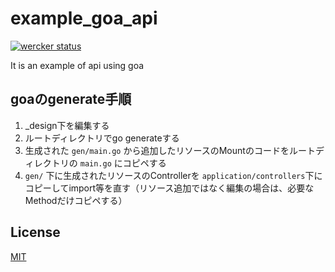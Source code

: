 example_goa_api
==========================

[![wercker status](https://app.wercker.com/status/d4e641fa622bd1e5cacf50b6dc9e1332/s/master "wercker status")](https://app.wercker.com/project/byKey/d4e641fa622bd1e5cacf50b6dc9e1332)

It is an example of api using goa

## goaのgenerate手順

1. _design下を編集する
1. ルートディレクトリでgo generateする
1. 生成された `gen/main.go` から追加したリソースのMountのコードをルートディレクトリの `main.go` にコピペする
1. `gen/` 下に生成されたリソースのControllerを `application/controllers`下にコピーしてimport等を直す（リソース追加ではなく編集の場合は、必要なMethodだけコピペする）

## License

[MIT](/LICENSE)
